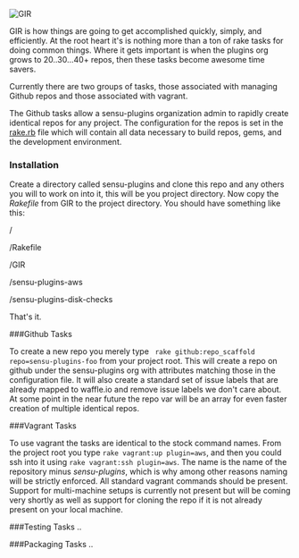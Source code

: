 ![GIR](http://www.roomwithamoose.com/pictures/official/gir_suit_stand_optimized.jpg)

GIR is how things are going to get accomplished quickly, simply, and efficiently.  At the root heart it's is nothing more than a ton of rake tasks for doing common things.  Where it gets important is when the plugins org grows to 20..30...40+ repos, then these tasks become awesome time savers.

Currently there are two groups of tasks, those associated with managing Github repos and those associated with vagrant.

The Github tasks allow a sensu-plugins organization admin to rapidly create identical repos for any project.  The configuration for the repos is set in the [rake.rb](https://github.com/sensu-plugins/GIR/blob/master/config/rake.rb) file which will contain all data necessary to build repos, gems, and the development environment.

### Installation

Create a directory called sensu-plugins and clone this repo and any others you will to work on into it, this will be you project directory.  Now copy the *Rakefile* from GIR to the project directory.  You should have something like this:

/

/Rakefile

/GIR

/sensu-plugins-aws

/sensu-plugins-disk-checks

That's it.

###Github Tasks

To create a new repo you merely type ` rake github:repo_scaffold repo=sensu-plugins-foo` from your project root.  This will create a repo on github under the sensu-plugins org with attributes matching those in the configuration file.  It will also create a standard set of issue labels that are already mapped to waffle.io and remove issue labels we don't care about. At some point in the near future the repo var will be an array for even faster creation of multiple identical repos.

###Vagrant Tasks

To use vagrant the tasks are identical to the stock command names.  From the project root you type `rake vagrant:up plugin=aws`, and then you could ssh into it using `rake vagrant:ssh plugin=aws`.  The name is the name of the repository minus *sensu-plugins*, which is why among other reasons naming will be strictly enforced. All standard vagrant commands should be  present.  Support for multi-machine setups is currently not present but will be coming very shortly as well as support for cloning the repo if it is not already present on your local machine.

###Testing Tasks
..

###Packaging Tasks
..




